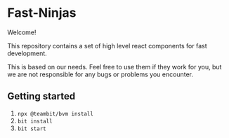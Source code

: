 # Fast-Ninjas

Welcome!

This repository contains a set of high level react components for fast development.

This is based on our needs. Feel free to use them if they work for you, but we are not responsible for
any bugs or problems you encounter.

## Getting started

1. `npx @teambit/bvm install`
2. `bit install`
3. `bit start`